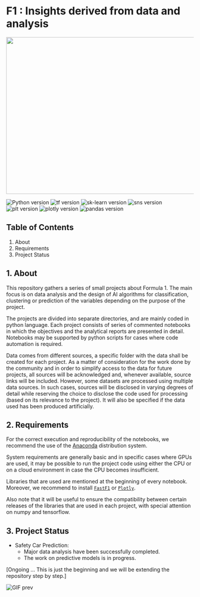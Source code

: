 # F1 : Insights derived from data and analysis 

<p align="center">
<img 
src="https://media4.giphy.com/media/v1.Y2lkPTc5MGI3NjExemJ1a3Bkdjg3a3lrcHRvZmNrbXAzc2l3ZXBudjBra29weXR2OG5nYiZlcD12MV9pbnRlcm5hbF9naWZfYnlfaWQmY3Q9Zw/vTnxzzCQ6nff4feGKH/giphy.gif" 
width="920" height="420"> </p>

![Python version](https://img.shields.io/badge/python-3.9.5-blue)
![tf version](https://img.shields.io/badge/tensorflow-2.5.0%20-orange)
![sk-learn version](https://img.shields.io/badge/scikit--learn-1.2.1%20-green)
![sns version](https://img.shields.io/badge/seaborn-0.12.2%20-blueviolet)
![plt version](https://img.shields.io/badge/matplotlib-3.6.2%20-informational)
![plotly version](https://img.shields.io/badge/plotly-5.13.0%20-blueviolet)
![pandas version](https://img.shields.io/badge/pandas-2.0.3%20-gray)



## Table of Contents
1. About
2. Requirements
3. Project Status

## 1. About
This repository gathers a series of small projects about Formula 1. The main focus is on data analysis and the design of AI algorithms for classification, clustering or prediction of the variables depending on the purpose of the project. 

The projects are divided into separate directories, and are mainly coded in python language. Each project consists of series of commented notebooks in which the objectives and the analytical reports are presented in detail. Notebooks may be supported by python scripts for cases where code automation is required. 

Data comes from different sources, a specific folder with the data shall be created for each project. As a matter of consideration for the work done by the community and in order to simplify access to the data for future projects, all sources will be acknowledged and, whenever available, source links will be included.
However, some datasets are processed using multiple data sources. In such cases, sources will be disclosed in varying degrees of detail while reserving the choice to disclose the code used for processing (based on its relevance to the project). It will also be specified if the data used has been produced artificially.

## 2. Requirements
For the correct execution and reproducibility of the notebooks, we recommend the use of the [Anaconda](https://www.anaconda.com/download) distribution system.

System requirements are generally basic and in specific cases where GPUs are used, it may be possible to run the project code using either the CPU or on a cloud environment in case the CPU becomes insufficient.

Libraries that are used are mentioned at the beginning of every notebook. Moreover, we recommend to install [`FastF1`](https://pypi.org/project/fastf1/) or [`Plotly`](https://plotly.com/python/getting-started/).

Also note that it will be useful to ensure the compatibility between certain releases of the libraries that are used in each project, with special attention on numpy and tensorflow.

## 3. Project Status

  - Safety Car Prediction:
    - Major data analysis have been successfully completed. 
    - The work on predictive models is in progress.

[Ongoing ... This is just the beginning and we will be extending the repository step by step.]

![GIF prev](https://media1.tenor.com/m/QkHR1loUZ4YAAAAd/verstappen-f1.gif)
